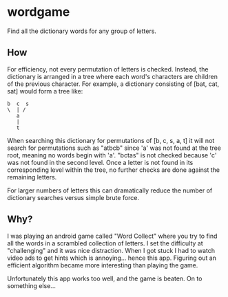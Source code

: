 # wordgame

Find all the dictionary words for any group of letters.

## How

For efficiency, not every permutation of letters is checked. Instead, the dictionary is arranged in a tree where each word's characters are children of the previous character. For example, a dictionary consisting of [bat, cat, sat] would form a tree like:

```plain
b  c  s
\  | /
   a
   |
   t
```

When searching this dictionary for permutations of [b, c, s, a, t] it will not search for permutations such as "atbcb" since 'a' was not found at the tree root, meaning no words begin with 'a'.  "bctas" is not checked because 'c' was not found in the second level.  Once a letter is not found in its corresponding level within the tree, no further checks are done against the remaining letters.

For larger numbers of letters this can dramatically reduce the number of dictionary searches versus simple brute force.

## Why?

I was playing an android game called "Word Collect" where you try to find all the words in a scrambled collection of letters. I set the difficulty at "challenging" and it was nice distraction. When I got stuck I had to watch video ads to get hints which is annoying... hence this app. Figuring out an efficient algorithm became more interesting than playing the game.

Unfortunately this app works too well, and the game is beaten. On to something else...
